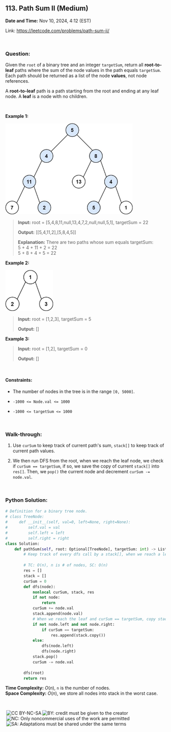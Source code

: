 ## 113. Path Sum II (Medium)
**Date and Time:** Nov 10, 2024, 4:12 (EST)

Link: https://leetcode.com/problems/path-sum-ii/

<br>

### Question:
Given the `root` of a binary tree and an integer `targetSum`, return all **root-to-leaf** paths where the sum of the node values in the path equals `targetSum`. Each path should be returned as a list of the node **values**, not node references.

A **root-to-leaf** path is a path starting from the root and ending at any leaf node. A **leaf** is a node with no children.

<br>

**Example 1:**

<img src="../images/113.jpg" width=400>

> **Input:** root = [5,4,8,11,null,13,4,7,2,null,null,5,1], targetSum = 22
> 
> **Output:** [[5,4,11,2],[5,8,4,5]]
>
> **Explanation:** There are two paths whose sum equals targetSum: <br>
> 5 + 4 + 11 + 2 = 22 <br>
> 5 + 8 + 4 + 5 = 22

**Example 2:**

<img src="../images/113_1.jpg" width=150>

> **Input:** root = [1,2,3], targetSum = 5
> 
> **Output:** []

**Example 3:**
> **Input:** root = [1,2], targetSum = 0
> 
> **Output:** []

<br>

#### Constraints:
* The number of nodes in the tree is in the range `[0, 5000]`.

* `-1000 <= Node.val <= 1000`

* `-1000 <= targetSum <= 1000`

<br>

### Walk-through: 
1. Use `curSum` to keep track of current path's sum, `stack[]` to keep track of current path values.

2. We then run DFS from the root, when we reach the leaf node, we check if `curSum == targetSum`, if so, we save the copy of current `stack[]` into `res[]`. Then, we `pop()` the current node and decrement `curSum -= node.val`.

<br>

### Python Solution:
```python
# Definition for a binary tree node.
# class TreeNode:
#     def __init__(self, val=0, left=None, right=None):
#         self.val = val
#         self.left = left
#         self.right = right
class Solution:
    def pathSum(self, root: Optional[TreeNode], targetSum: int) -> List[List[int]]:
        # Keep track of every dfs call by a stack[], when we reach a left, we check if curSum == targetSum, save this copy into res[]
        
        # TC: O(n), n is # of nodes, SC: O(n)
        res = []
        stack = []
        curSum = 0
        def dfs(node):
            nonlocal curSum, stack, res
            if not node:
                return
            curSum += node.val
            stack.append(node.val)
            # When we reach the leaf and curSum == targetSum, copy stack into res[]
            if not node.left and not node.right:
                if curSum == targetSum:
                    res.append(stack.copy())
            else:
                dfs(node.left)
                dfs(node.right)
            stack.pop()
            curSum -= node.val

        dfs(root)
        return res
```
**Time Complexity:** $O(n)$, `n` is the number of nodes. <br>
**Space Complexity:** $O(n)$, we store all nodes into stack in the worst case.

<br>

<img style="height:22px!important;margin-left:3px;vertical-align:text-bottom;" src="https://mirrors.creativecommons.org/presskit/icons/cc.svg?ref=chooser-v1" alt="CC BY-NC-SA" title="CC BY-NC-SA"><img style="height:22px!important;margin-left:3px;vertical-align:text-bottom;" src="https://mirrors.creativecommons.org/presskit/icons/by.svg?ref=chooser-v1" alt="BY: credit must be given to the creator" title="BY: credit must be given to the creator"><img style="height:22px!important;margin-left:3px;vertical-align:text-bottom;" src="https://mirrors.creativecommons.org/presskit/icons/nc.svg?ref=chooser-v1" alt="NC: Only noncommercial uses of the work are permitted" title="NC: Only noncommercial uses of the work are permitted"><img style="height:22px!important;margin-left:3px;vertical-align:text-bottom;" src="https://mirrors.creativecommons.org/presskit/icons/sa.svg?ref=chooser-v1" alt="SA: Adaptations must be shared under the same terms" title="SA: Adaptations must be shared under the same terms">